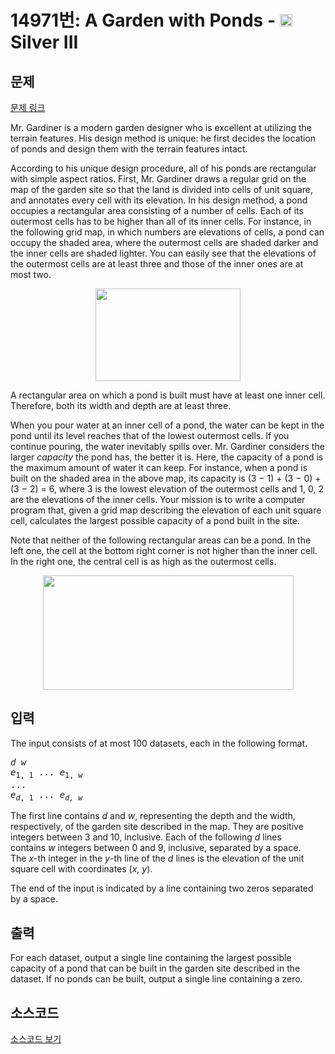 # 14971번: A Garden with Ponds - <img src="https://static.solved.ac/tier_small/8.svg" style="height:20px" /> Silver III

<!-- performance -->

<!-- 문제 제출 후 깃허브에 푸시를 했을 때 제출한 코드의 성능이 입력될 공간입니다.-->

<!-- end -->

## 문제

[문제 링크](https://boj.kr/14971)


<p>Mr. Gardiner is a modern garden designer who is excellent at utilizing the terrain features. His design method is unique: he first decides the location of ponds and design them with the terrain features intact.</p>

<p>According to his unique design procedure, all of his ponds are rectangular with simple aspect ratios. First, Mr. Gardiner draws a regular grid on the map of the garden site so that the land is divided into cells of unit square, and annotates every cell with its elevation. In his design method, a pond occupies a rectangular area consisting of a number of cells. Each of its outermost cells has to be higher than all of its inner cells. For instance, in the following grid map, in which numbers are elevations of cells, a pond can occupy the shaded area, where the outermost cells are shaded darker and the inner cells are shaded lighter. You can easily see that the elevations of the outermost cells are at least three and those of the inner ones are at most two.</p>

<p style="text-align: center;"><img alt="" src="https://onlinejudgeimages.s3-ap-northeast-1.amazonaws.com/problem/14971/1.png" style="height:148px; width:232px"></p>

<p>A rectangular area on which a pond is built must have at least one inner cell. Therefore, both its width and depth are at least three.</p>

<p>When you pour water at an inner cell of a pond, the water can be kept in the pond until its level reaches that of the lowest outermost cells. If you continue pouring, the water inevitably spills over. Mr. Gardiner considers the larger&nbsp;<em>capacity</em>&nbsp;the pond has, the better it is. Here, the capacity of a pond is the maximum amount of water it can keep. For instance, when a pond is built on the shaded area in the above map, its capacity is (3 − 1) + (3 − 0) + (3 − 2) = 6, where 3 is the lowest elevation of the outermost cells and 1, 0, 2 are the elevations of the inner cells. Your mission is to write a computer program that, given a grid map describing the elevation of each unit square cell, calculates the largest possible capacity of a pond built in the site.</p>

<p>Note that neither of the following rectangular areas can be a pond. In the left one, the cell at the bottom right corner is not higher than the inner cell. In the right one, the central cell is as high as the outermost cells.</p>

<p style="text-align: center;"><img alt="" src="https://onlinejudgeimages.s3-ap-northeast-1.amazonaws.com/problem/14971/2.png" style="height:183px; width:401px"></p>



## 입력


<p>The input consists of at most 100 datasets, each in the following format.</p>

<pre><em>d w</em> 
<em>e</em><sub>1, 1</sub> ... <em>e</em><sub>1, <em>w</em></sub> 
... 
<em>e</em><sub><em>d</em>, 1</sub> ... <em>e<sub>d, w</sub></em> 
</pre>

<p>The first line contains&nbsp;<em>d</em>&nbsp;and&nbsp;<em>w</em>, representing the depth and the width, respectively, of the garden site described in the map. They are positive integers between 3 and 10, inclusive. Each of the following&nbsp;<em>d</em>&nbsp;lines contains&nbsp;<em>w</em>&nbsp;integers between 0 and 9, inclusive, separated by a space. The&nbsp;<em>x</em>-th integer in the&nbsp;<em>y</em>-th line of the&nbsp;<em>d</em>&nbsp;lines is the elevation of the unit square cell with coordinates (<em>x, y</em>).</p>

<p>The end of the input is indicated by a line containing two zeros separated by a space.</p>



## 출력


<p>For each dataset, output a single line containing the largest possible capacity of a pond that can be built in the garden site described in the dataset. If no ponds can be built, output a single line containing a zero.</p>



## 소스코드

[소스코드 보기](A%20Garden%20with%20Ponds.py)